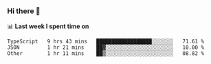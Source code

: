 ### Hi there 👋

<!--
**DBvc/DBvc** is a ✨ _special_ ✨ repository because its `README.md` (this file) appears on your GitHub profile.

Here are some ideas to get you started:

- 🔭 I’m currently working on ...
- 🌱 I’m currently learning ...
- 👯 I’m looking to collaborate on ...
- 🤔 I’m looking for help with ...
- 💬 Ask me about ...
- 📫 How to reach me: ...
- 😄 Pronouns: ...
- ⚡ Fun fact: ...
-->

📊 **Last week I spent time on**
<!--START_SECTION:waka-->

```text
TypeScript   9 hrs 43 mins   ██████████████████░░░░░░░   71.61 %
JSON         1 hr 21 mins    ██▓░░░░░░░░░░░░░░░░░░░░░░   10.00 %
Other        1 hr 11 mins    ██▒░░░░░░░░░░░░░░░░░░░░░░   08.82 %
```

<!--END_SECTION:waka-->
